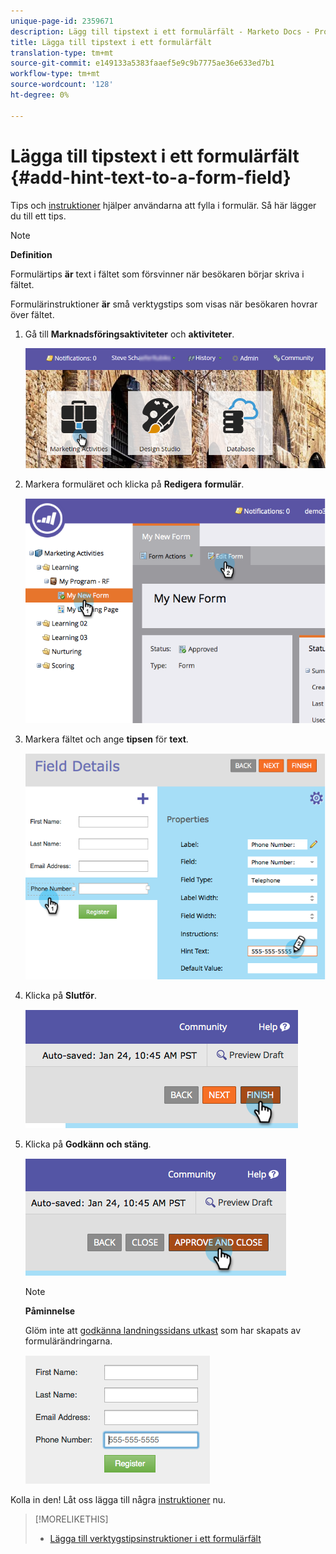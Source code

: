 ```yaml
---
unique-page-id: 2359671
description: Lägg till tipstext i ett formulärfält - Marketo Docs - Produktdokumentation
title: Lägga till tipstext i ett formulärfält
translation-type: tm+mt
source-git-commit: e149133a5383faaef5e9c9b7775ae36e633ed7b1
workflow-type: tm+mt
source-wordcount: '128'
ht-degree: 0%

---
```



# Lägga till tipstext i ett formulärfält {#add-hint-text-to-a-form-field}

Tips och [instruktioner](add-tooltip-instructions-to-a-form-field.md) hjälper användarna att fylla i formulär. Så här lägger du till ett tips.

>[!NOTE]
>
>**Definition**
>
>Formulärtips **är** text i fältet som försvinner när besökaren börjar skriva i fältet.
>
>Formulärinstruktioner **är** små verktygstips som visas när besökaren hovrar över fältet.

1. Gå till **Marknadsföringsaktiviteter** och **aktiviteter**.

   ![](assets/login-marketing-activities-5.png)

1. Markera formuläret och klicka på **Redigera** **formulär**.

   ![](assets/image2014-9-15-13-3a54-3a6.png)

1. Markera fältet och ange **tipsen** för **text**.

   ![](assets/image2014-9-15-13-3a53-3a58.png)

1. Klicka på **Slutför**.

   ![](assets/image2014-9-15-13-3a53-3a36.png)

1. Klicka på **Godkänn och stäng**.

   ![](assets/image2014-9-15-13-3a53-3a29.png)

   >[!NOTE]
   >
   >**Påminnelse**
   >
   >
   >Glöm inte att [godkänna landningssidans utkast](../../../../product-docs/demand-generation/landing-pages/understanding-landing-pages/approve-unapprove-or-delete-a-landing-page.md) som har skapats av formulärändringarna.

   ![](assets/image2014-9-15-13-3a53-3a23.png)

Kolla in den! Låt oss lägga till några [instruktioner](add-tooltip-instructions-to-a-form-field.md) nu.

>[!MORELIKETHIS]
>
>* [Lägga till verktygstipsinstruktioner i ett formulärfält](add-tooltip-instructions-to-a-form-field.md)

>




